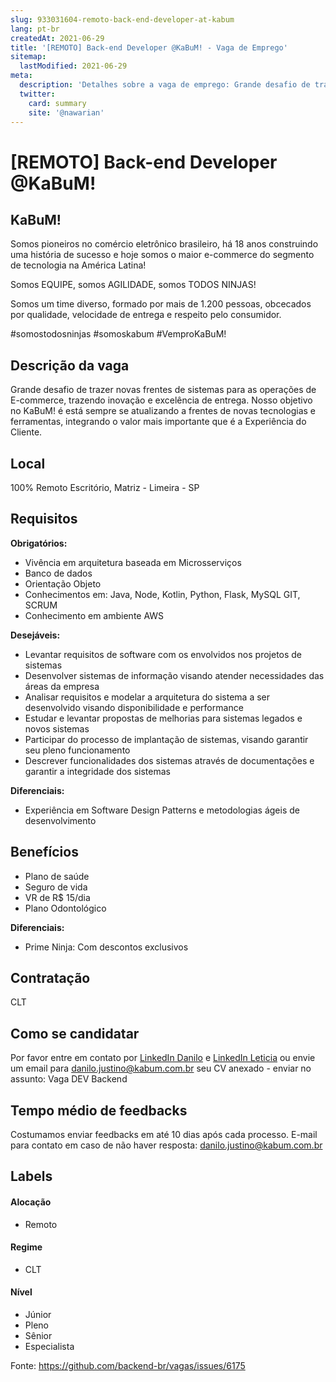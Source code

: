 ```yaml
---
slug: 933031604-remoto-back-end-developer-at-kabum
lang: pt-br
createdAt: 2021-06-29
title: '[REMOTO] Back-end Developer @KaBuM! - Vaga de Emprego'
sitemap:
  lastModified: 2021-06-29
meta:
  description: 'Detalhes sobre a vaga de emprego: Grande desafio de trazer novas frentes de sistemas para as operações de E-commerce, trazendo inovação e excelência de entrega. Nosso objetivo no KaBuM! é está sempre se atualizando a frentes de novas tecnologias e ferramentas, integrando o valor mais importante que é a Experiência do Cliente.'
  twitter:
    card: summary
    site: '@nawarian'
---
```


# [REMOTO] Back-end Developer @KaBuM!

<!--Descrição
==================================================
Caso a vaga for remoto durante a pandemia informar no texto "Remoto durante o covid"
==================================================
-->
<!-- 
==================================================
POR FAVOR, SÓ POSTE SE A VAGA FOR PARA BACK-END!

Não faça distinção de gênero no título da vaga.

Use: "Back-End Developer" ao invés de 
"Desenvolvedor Back-End" \o/

Exemplo: `[São Paulo] Back-End Developer @ NOME DA EMPRESA`
==================================================
-->
<!--
==================================================
Caso a vaga for remoto durante a pandemia deixar a linha abaixo
==================================================
-->
> 

## KaBuM!

Somos pioneiros no comércio eletrônico brasileiro, há 18 anos construindo uma história de sucesso e hoje somos o maior e-commerce do segmento de tecnologia na América Latina!

Somos EQUIPE, somos AGILIDADE, somos TODOS NINJAS!

Somos um time diverso, formado por mais de 1.200 pessoas, obcecados por qualidade, velocidade de entrega e respeito pelo consumidor.

#somostodosninjas #somoskabum #VemproKaBuM!


## Descrição da vaga

Grande desafio de trazer novas frentes de sistemas para as operações de E-commerce, trazendo inovação e excelência de entrega. Nosso objetivo no KaBuM! é está sempre se atualizando a frentes de novas tecnologias e ferramentas, integrando o valor mais importante que é a Experiência do Cliente.

## Local

100% Remoto 
Escritório, Matriz - Limeira - SP

## Requisitos

**Obrigatórios:**
- Vivência em arquitetura baseada em Microsserviços
- Banco de dados
- Orientação Objeto
- Conhecimentos em: Java, Node, Kotlin, Python, Flask, MySQL GIT, SCRUM
- Conhecimento em ambiente AWS

**Desejáveis:**
- Levantar requisitos de software com os envolvidos nos projetos de sistemas
- Desenvolver sistemas de informação visando atender necessidades das áreas da empresa
- Analisar requisitos e modelar a arquitetura do sistema a ser desenvolvido visando disponibilidade e performance
- Estudar e levantar propostas de melhorias para sistemas legados e novos sistemas
- Participar do processo de implantação de sistemas, visando garantir seu pleno funcionamento
- Descrever funcionalidades dos sistemas através de documentações e garantir a integridade dos sistemas

**Diferenciais:**
- Experiência em Software Design Patterns e  metodologias ágeis de desenvolvimento

## Benefícios

- Plano de saúde
- Seguro de vida
- VR de R$ 15/dia
- Plano Odontológico

**Diferenciais:**
- Prime Ninja: Com descontos exclusivos

## Contratação

CLT

## Como se candidatar

Por favor entre em contato por  [LinkedIn Danilo](https://www.linkedin.com/in/danilooscarjustino/) e [LinkedIn Leticia](https://www.linkedin.com/in/leticiacunhag/) ou envie um email para danilo.justino@kabum.com.br seu CV anexado - enviar no assunto: Vaga DEV Backend

## Tempo médio de feedbacks

Costumamos enviar feedbacks em até 10 dias após cada processo.
E-mail para contato em caso de não haver resposta: danilo.justino@kabum.com.br

## Labels
<!-- retire os labels que não fazem sentido à vaga -->

#### Alocação

- Remoto

#### Regime
- CLT


#### Nível
- Júnior
- Pleno
- Sênior
- Especialista




Fonte: https://github.com/backend-br/vagas/issues/6175